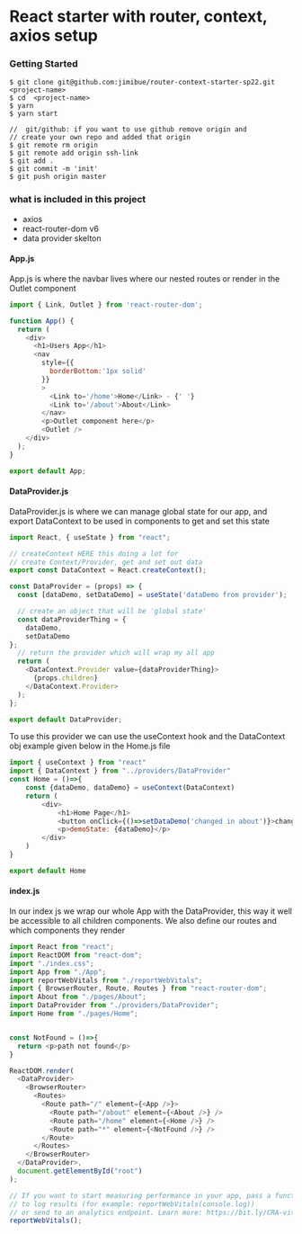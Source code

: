 #  React starter with router, context, axios setup

###  Getting Started

```
$ git clone git@github.com:jimibue/router-context-starter-sp22.git <project-name>
$ cd  <project-name>
$ yarn
$ yarn start

//  git/github: if you want to use github remove origin and
// create your own repo and added that origin
$ git remote rm origin
$ git remote add origin ssh-link
$ git add .
$ git commit -m 'init'
$ git push origin master

``` 

### what is included in this project
- axios
- react-router-dom v6
- data provider skelton

#### App.js
App.js is where the navbar lives where our nested routes or render in 
the Outlet component
```javascript
import { Link, Outlet } from 'react-router-dom';

function App() {
  return (
    <div>
      <h1>Users App</h1>
      <nav
        style={{
          borderBottom:'1px solid'
        }}
        >
          <Link to='/home'>Home</Link> - {' '}
          <Link to='/about'>About</Link> 
        </nav>
        <p>Outlet component here</p>
        <Outlet />
    </div>
  );
}

export default App;
```

#### DataProvider.js
DataProvider.js is where we can manage global state for our app, and export
DataContext to be used in components to get and set this state

```javascript
import React, { useState } from "react";

// createContext HERE this doing a lot for
// create Context/Provider, get and set out data
export const DataContext = React.createContext();

const DataProvider = (props) => {
  const [dataDemo, setDataDemo] = useState('dataDemo from provider');

  // create an object that will be 'global state'
  const dataProviderThing = {
    dataDemo,
    setDataDemo
};
  // return the provider which will wrap my all app
  return (
    <DataContext.Provider value={dataProviderThing}>
      {props.children}
    </DataContext.Provider>
  );
};

export default DataProvider;
```

To use this provider we can use the useContext hook and the DataContext obj
example given below in the Home.js file

```javascript
import { useContext } from "react"
import { DataContext } from "../providers/DataProvider"
const Home = ()=>{
    const {dataDemo, dataDemo} = useContext(DataContext)
    return (
        <div>
            <h1>Home Page</h1>
            <button onClick={()=>setDataDemo('changed in about')}>change</button>
            <p>demoState: {dataDemo}</p>
        </div>
    )
}

export default Home
```

#### index.js
In our index js we wrap our whole App with the DataProvider, this way it well be accessible to all children components.  We also define our routes and which components they render

```javascript
import React from "react";
import ReactDOM from "react-dom";
import "./index.css";
import App from "./App";
import reportWebVitals from "./reportWebVitals";
import { BrowserRouter, Route, Routes } from "react-router-dom";
import About from "./pages/About";
import DataProvider from "./providers/DataProvider";
import Home from "./pages/Home";


const NotFound = ()=>{
  return <p>path not found</p>
}

ReactDOM.render(
  <DataProvider>
    <BrowserRouter>
      <Routes>
        <Route path="/" element={<App />}>
          <Route path="/about" element={<About />} />
          <Route path="/home" element={<Home />} />
          <Route path="*" element={<NotFound />} />
        </Route>
      </Routes>
    </BrowserRouter>
  </DataProvider>,
  document.getElementById("root")
);

// If you want to start measuring performance in your app, pass a function
// to log results (for example: reportWebVitals(console.log))
// or send to an analytics endpoint. Learn more: https://bit.ly/CRA-vitals
reportWebVitals();

```
